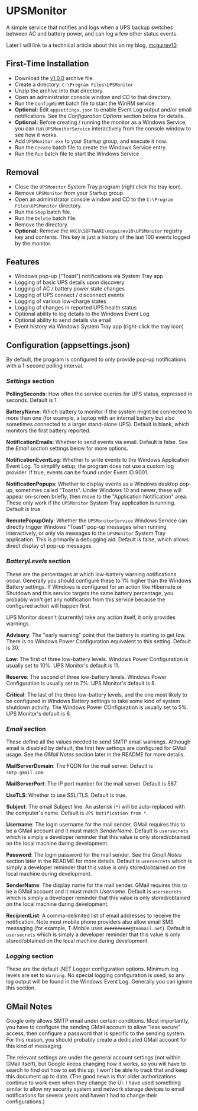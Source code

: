 # UPSMonitor

A simple service that notifies and logs when a UPS backup switches between
AC and battery power, and can log a few other status events.

Later I will link to a technical article about this on my blog, [mcguirev10](https://mcguirev10.com).

## First-Time Installation

* Download the [v1.0.0](https://github.com/MV10/UPSMonitor/releases/tag/v1.0.0) archive file.
* Create a directory: `C:\Program Files\UPSMonitor`
* Unzip the archive into that directory.
* Open an administrator console window and CD to that directory.
* Run the `ConfigWinRM` batch file to start the WinRM service.
* **Optional:** Edit `appsettings.json` to enable Event Log output and/or email
notifications. See the _Configuration Options_ section below for details.
* **Optional:** Before creating / running the monitor as a Windows Service, you can
run `UPSMonitorService` interactively from the console window to see how it works.
* Add `UPSMonitor.exe` to your Startup group, and execute it now.
* Run the `Create` batch file to create the Windows Service entry.
* Run the `Run` batch file to start the Windows Service

## Removal

* Close the `UPSMonitor` System Tray program (right click the tray icon).
* Remove `UPSMonitor` from your Startup group.
* Open an administrator console window and CD to the `C:\Program Files\UPSMonitor` directory.
* Run the `Stop` batch file.
* Run the `Delete` batch file.
* Remove the directory.
* **Optional:** Remove the `HKCU\SOFTWARE\mcguirev10\UPSMonitor` registry key and contents.
This key is just a history of the last 100 events logged by the monitor.

## Features

* Windows pop-up ("Toast") notifications via System Tray app
* Logging of basic UPS details upon discovery
* Logging of AC / battery power state changes
* Logging of UPS connect / disconnect events
* Logging of various low-charge states
* Logging of changes in reported UPS health status
* Optional ability to log details to the Windows Event Log
* Optional ability to send details via email
* Event history via Windows System Tray app (right-click the tray icon)

## Configuration (appsettings.json)

By default, the program is configured to only provide pop-up notifications
with a 1-second polling interval.

### _Settings_ section

**PollingSeconds**: How often the service queries for UPS status, expressed
in seconds. Default is 1.

**BatteryName**: Which battery to monitor if the system might be connected
to more than one (for example, a laptop with an internal battery but also
sometimes connected to a larger stand-alone UPS). Default is blank, which
monitors the first battery reported.

**NotificationEmails**: Whether to send events via email. Default is false.
See the _Email section_ settings below for more options.

**NotificationEventLog**: Whether to write events to the Windows Application
Event Log. To simplify setup, the program does not use a custom log provider.
If true, events can be found under Event ID 9001.

**NotificationPopups**: Whether to display events as a Windows desktop pop-up,
sometimes called "Toasts". Under Windows 10 and newer, these will appear on-screen
briefly, then move to the "Application Notification" area. These only work if the
`UPSMonitor` System Tray application is running. Default is true.

**RemotePopupOnly**: Whether the `UPSMonitorService` Windows Service can directly
trigger Windows "Toast" pop-up messages when running interactively, or only via
messages to the `UPSMonitor` System Tray application. This is primarily a debugging
aid. Default is false, which allows direct display of pop-up messages.

### _BatteryLevels_ section

These are the percentages at which low-battery warning notifications occur. Generally
you should configure these to 1% higher than the Windows Battery settings. If Windows
is configured for an action like Hibernate or Shutdown and this service targets the
same battery percentage, you probably won't get any notification from this service
because the configured action will happen first.

UPS Monitor doesn't (currently) take any action itself, it only provides warnings.

**Advisory**: The "early warning" point that the battery is starting to get low. There
is no Windows Power Configuration equivalent to this setting. Default is 30.

**Low**: The first of three low-battery levels. Windows Power Configuration is usually
set to 10%. UPS Monitor's default is 11.

**Reserve**: The second of three low-battery levels. Windows Power Configuration is
usually set to 7%. UPS Monitor's default is 8.

**Critical**: The last of the three low-battery levels, and the one most likely to be
configured in Windows Battery settings to take some kind of system shutdown activity.
The Windows Power COnfiguration is usually set to 5%. UPS Monitor's default is 6.

### _Email_ section

These define all the values needed to send SMTP email warnings. Although email is
disabled by default, the first few settings are configured for GMail usage. See the
_GMail Notes_ section later in the README for more details.

**MailServerDomain**: The FQDN for the mail server. Default is `smtp.gmail.com`.

**MailServerPort**: The IP port number for the mail server. Default is 587.

**UseTLS**: Whether to use SSL/TLS. Default is true.

**Subject**: The email Subject line. An asterisk (`*`) will be auto-replaced with
the computer's name. Default is `UPS Notification from *`. 

**Username**: The login username for the mail sender. GMail requires this to be a
GMail account and it must match _SenderName_. Default is `usersecrets` which is simply
a developer reminder that this value is only stored/obtained on the local machine during
development.

**Password**:  The login password for the mail sender. See the _Gmail Notes_ section
later in the README for more details. Default is `usersecrets` which is simply
a developer reminder that this value is only stored/obtained on the local machine during
development.

**SenderName**: The display name for the mail sender. GMail requires this to be a
GMail account and it must match _Username_. Default is `usersecrets` which is simply
a developer reminder that this value is only stored/obtained on the local machine during
development.

**RecipientList**: A comma-delimited list of email addresses to receive the notification.
Note most mobile phone providers also allow email SMS messaging (for example, T-Mobile uses
`##########@tmomail.net`). Default is `usersecrets` which is simply a developer reminder
that this value is only stored/obtained on the local machine during development.

### _Logging_ section

These are the default .NET Logger configuration options. Minimum log levels are set to `Warning`.
No special logging configuration is used, so any log output will be found in the Windows
Event Log. Generally you can ignore this section.

## GMail Notes ##

Google only allows SMTP email under certain conditions. Most importantly, you have to configure
the sending GMail account to allow "less secure" access, then configure a password that is specific
to the sending system. For this reason, you should probably create a dedicated GMail account for
this kind of messaging.

The relevant settings are under the general account settings (not within GMail itself), but Google
keeps changing how it works, so you will have to search to find out how to set this up, I won't be
able to track that and keep this document up to date. (The good news is that older authorizations
continue to work even when they change the UI. I have used something similar to allow my security 
system and network storage devices to email notifications for several years and haven't had to change
their configurations.)

